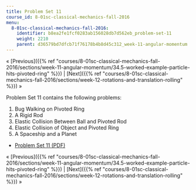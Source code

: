 ```yaml
---
title: Problem Set 11
course_id: 8-01sc-classical-mechanics-fall-2016
menu:
  8-01sc-classical-mechanics-fall-2016:
    identifier: b8ea2fe1fcf0283ab156028db7d562eb_problem-set-11
    weight: 2210
    parent: d36579bd7dfcb71f76178b4b8d45c312_week-11-angular-momentum
---
```

« [Previous]({{% ref "courses/8-01sc-classical-mechanics-fall-2016/sections/week-11-angular-momentum/34.5-worked-example-particle-hits-pivoted-ring" %}}) | [Next]({{% ref "courses/8-01sc-classical-mechanics-fall-2016/sections/week-12-rotations-and-translation-rolling" %}}) »

Problem Set 11 contains the following problems:

1.  Bug Walking on Pivoted Ring
2.  A Rigid Rod
3.  Elastic Collision Between Ball and Pivoted Rod
4.  Elastic Collision of Object and Pivoted Ring
5.  A Spaceship and a Planet

*   [Problem Set 11 (PDF)](https://open-learning-course-data.s3.amazonaws.com/8-01sc-classical-mechanics-fall-2016/8a7ebab932f259be07c4462d5fbc1a92_MIT8_01F16_pset11.pdf)

« [Previous]({{% ref "courses/8-01sc-classical-mechanics-fall-2016/sections/week-11-angular-momentum/34.5-worked-example-particle-hits-pivoted-ring" %}}) | [Next]({{% ref "courses/8-01sc-classical-mechanics-fall-2016/sections/week-12-rotations-and-translation-rolling" %}}) »